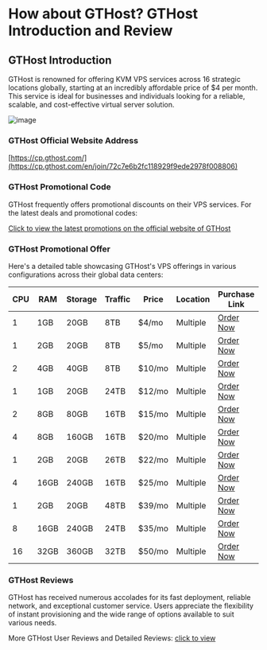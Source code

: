 # How about GTHost? GTHost Introduction and Review

## GTHost Introduction

GTHost is renowned for offering KVM VPS services across 16 strategic locations globally, starting at an incredibly affordable price of $4 per month. This service is ideal for businesses and individuals looking for a reliable, scalable, and cost-effective virtual server solution.

![image](https://github.com/aferris7389/GTHost/assets/169439152/3219625d-e1f9-4e29-aacd-9f9e821ead1c)

### GTHost Official Website Address

[https://cp.gthost.com/](https://cp.gthost.com/en/join/72c7e6b2fc118929f9ede2978f008806)

### GTHost Promotional Code

GTHost frequently offers promotional discounts on their VPS services. For the latest deals and promotional codes:

[Click to view the latest promotions on the official website of GTHost](https://cp.gthost.com/en/join/72c7e6b2fc118929f9ede2978f008806)

### GTHost Promotional Offer

Here's a detailed table showcasing GTHost's VPS offerings in various configurations across their global data centers:

| CPU | RAM | Storage | Traffic | Price | Location      | Purchase Link                                   |
|-----|-----|---------|---------|-------|---------------|-------------------------------------------------|
| 1   | 1GB | 20GB    | 8TB     | $4/mo | Multiple      | [Order Now](https://cp.gthost.com/en/join/72c7e6b2fc118929f9ede2978f008806)     |
| 1   | 2GB | 20GB    | 8TB     | $5/mo | Multiple      | [Order Now](https://cp.gthost.com/en/join/72c7e6b2fc118929f9ede2978f008806)     |
| 2   | 4GB | 40GB    | 8TB     | $10/mo| Multiple      | [Order Now](https://cp.gthost.com/en/join/72c7e6b2fc118929f9ede2978f008806)     |
| 1   | 1GB | 20GB    | 24TB    | $12/mo| Multiple      | [Order Now](https://cp.gthost.com/en/join/72c7e6b2fc118929f9ede2978f008806)     |
| 2   | 8GB | 80GB    | 16TB    | $15/mo| Multiple      | [Order Now](https://cp.gthost.com/en/join/72c7e6b2fc118929f9ede2978f008806)     |
| 4   | 8GB | 160GB   | 16TB    | $20/mo| Multiple      | [Order Now](https://cp.gthost.com/en/join/72c7e6b2fc118929f9ede2978f008806)     |
| 1   | 2GB | 20GB    | 26TB    | $22/mo| Multiple      | [Order Now](https://cp.gthost.com/en/join/72c7e6b2fc118929f9ede2978f008806)     |
| 4   | 16GB| 240GB   | 16TB    | $25/mo| Multiple      | [Order Now](https://cp.gthost.com/en/join/72c7e6b2fc118929f9ede2978f008806)     |
| 1   | 2GB | 20GB    | 48TB    | $39/mo| Multiple      | [Order Now](https://cp.gthost.com/en/join/72c7e6b2fc118929f9ede2978f008806)     |
| 8   | 16GB| 240GB   | 24TB    | $35/mo| Multiple      | [Order Now](https://cp.gthost.com/en/join/72c7e6b2fc118929f9ede2978f008806)    |
| 16  | 32GB| 360GB   | 32TB    | $50/mo| Multiple      | [Order Now](https://cp.gthost.com/en/join/72c7e6b2fc118929f9ede2978f008806)    |

### GTHost Reviews

GTHost has received numerous accolades for its fast deployment, reliable network, and exceptional customer service. Users appreciate the flexibility of instant provisioning and the wide range of options available to suit various needs.

More GTHost User Reviews and Detailed Reviews: [click to view](https://cp.gthost.com/en/join/72c7e6b2fc118929f9ede2978f008806)
